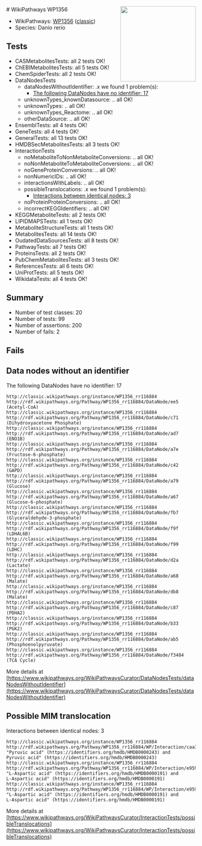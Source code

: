 <img style="float: right; width: 200px" src="https://upload.wikimedia.org/wikipedia/commons/thumb/8/83/Wplogo_with_text_500.png/640px-Wplogo_with_text_500.png" />
# WikiPathways WP1356

* WikiPathways: [WP1356](https://wikipathways.org/pathways/WP1356) ([classic](https://classic.wikipathways.org/instance/WP1356))
* Species: Danio rerio
## Tests
* CASMetabolitesTests: all 2 tests OK!
* ChEBIMetabolitesTests: all 5 tests OK!
* ChemSpiderTests: all 2 tests OK!
* DataNodesTests
    * dataNodesWithoutIdentifier: .x we found 1 problem(s):
        * [The following DataNodes have no identifier: 17](#8792c497)
    * unknownTypes_knownDatasource: .. all OK!
    * unknownTypes: .. all OK!
    * unknownTypes_Reactome: .. all OK!
    * otherDataSource: .. all OK!
* EnsemblTests: all 4 tests OK!
* GeneTests: all 4 tests OK!
* GeneralTests: all 13 tests OK!
* HMDBSecMetabolitesTests: all 3 tests OK!
* InteractionTests
    * noMetaboliteToNonMetaboliteConversions: .. all OK!
    * noNonMetaboliteToMetaboliteConversions: .. all OK!
    * noGeneProteinConversions: .. all OK!
    * nonNumericIDs: .. all OK!
    * interactionsWithLabels: .. all OK!
    * possibleTranslocations: .x we found 1 problem(s):
        * [Interactions between identical nodes: 3](#1c118208)
    * noProteinProteinConversions: .. all OK!
    * incorrectKEGGIdentifiers: .. all OK!
* KEGGMetaboliteTests: all 2 tests OK!
* LIPIDMAPSTests: all 1 tests OK!
* MetaboliteStructureTests: all 1 tests OK!
* MetabolitesTests: all 14 tests OK!
* OudatedDataSourcesTests: all 8 tests OK!
* PathwayTests: all 7 tests OK!
* ProteinsTests: all 2 tests OK!
* PubChemMetabolitesTests: all 3 tests OK!
* ReferencesTests: all 6 tests OK!
* UniProtTests: all 5 tests OK!
* WikidataTests: all 4 tests OK!


## Summary

* Number of test classes: 20
* Number of tests: 99
* Number of assertions: 200
* Number of fails: 2

## Fails

<a name="8792c497" />

## Data nodes without an identifier

The following DataNodes have no identifier: 17
```
http://classic.wikipathways.org/instance/WP1356_rr116884 http://rdf.wikipathways.org/Pathway/WP1356_rr116884/DataNode/ee5 (Acetyl-CoA)
http://classic.wikipathways.org/instance/WP1356_rr116884 http://rdf.wikipathways.org/Pathway/WP1356_rr116884/DataNode/c71 (Dihydroxyacetone Phosphate)
http://classic.wikipathways.org/instance/WP1356_rr116884 http://rdf.wikipathways.org/Pathway/WP1356_rr116884/DataNode/ad7 (ENO1B)
http://classic.wikipathways.org/instance/WP1356_rr116884 http://rdf.wikipathways.org/Pathway/WP1356_rr116884/DataNode/a7e (Fructose-6-phosphate)
http://classic.wikipathways.org/instance/WP1356_rr116884 http://rdf.wikipathways.org/Pathway/WP1356_rr116884/DataNode/c42 (GAPD)
http://classic.wikipathways.org/instance/WP1356_rr116884 http://rdf.wikipathways.org/Pathway/WP1356_rr116884/DataNode/a79 (Glucose)
http://classic.wikipathways.org/instance/WP1356_rr116884 http://rdf.wikipathways.org/Pathway/WP1356_rr116884/DataNode/a67 (Glucose-6-phosphate)
http://classic.wikipathways.org/instance/WP1356_rr116884 http://rdf.wikipathways.org/Pathway/WP1356_rr116884/DataNode/fb7 (Glyceraldehyde-3-phosphate)
http://classic.wikipathways.org/instance/WP1356_rr116884 http://rdf.wikipathways.org/Pathway/WP1356_rr116884/DataNode/f9f (LDHAL6B)
http://classic.wikipathways.org/instance/WP1356_rr116884 http://rdf.wikipathways.org/Pathway/WP1356_rr116884/DataNode/f99 (LDHC)
http://classic.wikipathways.org/instance/WP1356_rr116884 http://rdf.wikipathways.org/Pathway/WP1356_rr116884/DataNode/d2a (Lactate)
http://classic.wikipathways.org/instance/WP1356_rr116884 http://rdf.wikipathways.org/Pathway/WP1356_rr116884/DataNode/a68 (Malate)
http://classic.wikipathways.org/instance/WP1356_rr116884 http://rdf.wikipathways.org/Pathway/WP1356_rr116884/DataNode/db8 (Malate)
http://classic.wikipathways.org/instance/WP1356_rr116884 http://rdf.wikipathways.org/Pathway/WP1356_rr116884/DataNode/c87 (PDHA2)
http://classic.wikipathways.org/instance/WP1356_rr116884 http://rdf.wikipathways.org/Pathway/WP1356_rr116884/DataNode/b33 (PGK2)
http://classic.wikipathways.org/instance/WP1356_rr116884 http://rdf.wikipathways.org/Pathway/WP1356_rr116884/DataNode/ab5 (Phosphoenolpyruvate)
http://classic.wikipathways.org/instance/WP1356_rr116884 http://rdf.wikipathways.org/Pathway/WP1356_rr116884/DataNode/f3484 (TCA Cycle)
```

More details at [https://www.wikipathways.org/WikiPathwaysCurator/DataNodesTests/dataNodesWithoutIdentifier](https://www.wikipathways.org/WikiPathwaysCurator/DataNodesTests/dataNodesWithoutIdentifier)

<a name="1c118208" />

## Possible MIM translocation

Interactions between identical nodes: 3
```
http://classic.wikipathways.org/instance/WP1356_rr116884 http://rdf.wikipathways.org/Pathway/WP1356_rr116884/WP/Interaction/caa30 "Pyruvic acid" (https://identifiers.org/hmdb/HMDB0000243) and 
Pyruvic acid" (https://identifiers.org/hmdb/HMDB0000243)
http://classic.wikipathways.org/instance/WP1356_rr116884 http://rdf.wikipathways.org/Pathway/WP1356_rr116884/WP/Interaction/e9595_1 "L-Aspartic acid" (https://identifiers.org/hmdb/HMDB0000191) and 
L-Aspartic acid" (https://identifiers.org/hmdb/HMDB0000191)
http://classic.wikipathways.org/instance/WP1356_rr116884 http://rdf.wikipathways.org/Pathway/WP1356_rr116884/WP/Interaction/e9595_2 "L-Aspartic acid" (https://identifiers.org/hmdb/HMDB0000191) and 
L-Aspartic acid" (https://identifiers.org/hmdb/HMDB0000191)
```

More details at [https://www.wikipathways.org/WikiPathwaysCurator/InteractionTests/possibleTranslocations](https://www.wikipathways.org/WikiPathwaysCurator/InteractionTests/possibleTranslocations)

